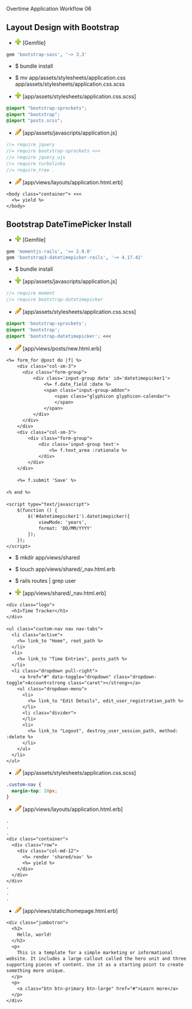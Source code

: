  Overtime Application Workflow 06

## Layout Design with Bootstrap 


- ![add](plus.png) [Gemfile]
```rb
gem 'bootstrap-sass', '~> 3.3'
```

- $ bundle install

- $ mv app/assets/stylesheets/application.css app/assets/stylesheets/application.css.scss 

- ![add](plus.png) [app/assets/stylesheets/application.css.scss]
```scss
@import "bootstrap-sprockets";
@import "bootstrap";
@import "posts.scss";
```
- ![edit](edit.png) [app/assets/javascripts/application.js]
```js
//= require jquery
//= require bootstrap-sprockets <<<
//= require jquery_ujs
//= require turbolinks
//= require_tree .
```
- ![edit](edit.png) [app/views/layouts/application.html.erb]
```erb
<body class="container"> <<<
  <%= yield %>
</body>
 ```

## Bootstrap DateTimePicker Install

- ![add](plus.png) [Gemfile]
```rb
gem 'momentjs-rails', '>= 2.9.0'
gem 'bootstrap3-datetimepicker-rails', '~> 4.17.42'
```

- $ bundle install

- ![add](plus.png) [app/assets/javascripts/application.js]
```js
//= require moment
//= require bootstrap-datetimepicker
```

- ![edit](edit.png) [app/assets/stylesheets/application.css.scss]
```scss
@import 'bootstrap-sprockets';
@import 'bootstrap';
@import 'bootstrap-datetimepicker'; <<<
```

- ![edit](edit.png) [app/views/posts/new.html.erb]
```erb
<%= form_for @post do |f| %>
    <div class="col-sm-3">
      <div class="form-group">
          <div class='input-group date' id='datetimepicker1'>
              <%= f.date_field :date %>
              <span class="input-group-addon">
                  <span class="glyphicon glyphicon-calendar">
                  </span>
              </span>
          </div>
      </div>
    </div>
    <div class="col-sm-3">
        <div class="form-group">
            <div class='input-group text'>
                <%= f.text_area :rationale %>
            </div>
        </div>
    </div>
	
	<%= f.submit 'Save' %>

<% end %>

<script type="text/javascript">
    $(function () {
        $('#datetimepicker1').datetimepicker({
            viewMode: 'years',
            format: 'DD/MM/YYYY'
        });
    });
</script>
```

- $ mkdir app/views/shared
- $ touch app/views/shared/_nav.html.erb
- $ rails routes | grep user

- ![add](plus.png) [app/views/shared/_nav.html.erb]
```erb
<div class="logo">
  <h1>Time Tracker</h1>
</div>

<ul class="custom-nav nav nav-tabs">
  <li class="active">
    <%= link_to "Home", root_path %>
  </li>
  <li>
    <%= link_to "Time Entries", posts_path %>
  </li>
  <li class="dropdown pull-right">
     <a href="#" data-toggle="dropdown" class="dropdown-toggle">Account<strong class="caret"></strong></a>
    <ul class="dropdown-menu">
      <li>
        <%= link_to "Edit Details", edit_user_registration_path %>
      </li>
      <li class="divider">
      </li>
      <li>
        <%= link_to "Logout", destroy_user_session_path, method: :delete %>
      </li>
    </ul>
  </li>
</ul>
```

- ![edit](edit.png) [app/assets/stylesheets/application.css.scss]
```scss
.custom-nav {
  margin-top: 20px;
}
```

- ![edit](edit.png) [app/views/layouts/application.html.erb]
```erb
.
.
.
<div class="container"> 
  <div class="row">
    <div class="col-md-12">
      <%= render 'shared/nav' %>
      <%= yield %>
    </div>
  </div>
</div>
.
.
.
```

- ![edit](edit.png) [app/views/static/homepage.html.erb]
```erb
<div class="jumbotron">
  <h2>
    Hello, world!
  </h2>
  <p>
    This is a template for a simple marketing or informational website. It includes a large callout called the hero unit and three supporting pieces of content. Use it as a starting point to create something more unique.
  </p>
  <p>
    <a class="btn btn-primary btn-large" href="#">Learn more</a>
  </p>
</div>
```

